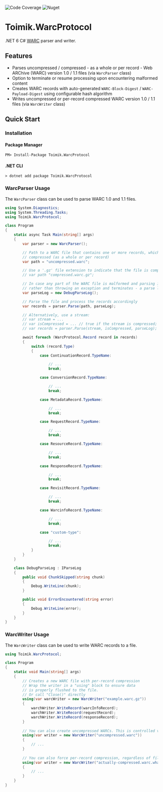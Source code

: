 ![Code Coverage](https://img.shields.io/endpoint?url=https://gist.githubusercontent.com/nurhafiz/315596422731782085c250a859a3cc38/raw/WarcProtocol-coverage.json)
![Nuget](https://img.shields.io/nuget/v/Toimik.WarcProtocol)

# Toimik.WarcProtocol

.NET 6 C# [WARC](https://iipc.github.io/warc-specifications/specifications/warc-format/warc-1.1) parser and writer.

## Features

- Parses uncompressed / compressed - as a whole or per record - Web ARChive (WARC) version 1.0 / 1.1 files (via `WarcParser` class)
- Option to terminate or resume processing upon encountering malformed content
- Creates WARC records with auto-generated `WARC-Block-Digest` / `WARC-Payload-Digest` using configurable hash algorithm
- Writes uncompressed or per-record compressed WARC version 1.0 / 1.1 files (via `WarcWriter` class)

## Quick Start

### Installation

#### Package Manager

```command
PM> Install-Package Toimik.WarcProtocol
```

#### .NET CLI

```command
> dotnet add package Toimik.WarcProtocol
```

### WarcParser Usage

The `WarcParser` class can be used to parse WARC 1.0 and 1.1 files.

```c# 
using System.Diagnostics;
using System.Threading.Tasks;
using Toimik.WarcProtocol;

class Program
{
    static async Task Main(string[] args)
    {
        var parser = new WarcParser();

        // Path to a WARC file that contains one or more records, which may be uncompressed or
        // compressed (as a whole or per record)
        var path = "uncompressed.warc";

        // Use a '.gz' file extension to indicate that the file is compressed using GZip
        // var path "compressed.warc.gz";

        // In case any part of the WARC file is malformed and parsing is expected to resume -
        // rather than throwing an exception and terminates - a parse log is specified
        var parseLog = new DebugParseLog();

        // Parse the file and process the records accordingly
        var records = parser.Parse(path, parseLog);

        // Alternatively, use a stream:
        // var stream = ...
        // var isCompressed = ... // true if the stream is compressed; false otherwise
        // var records = parser.Parse(stream, isCompressed, parseLog);

        await foreach (WarcProtocol.Record record in records)
        {
            switch (record.Type)
            {
                case ContinuationRecord.TypeName:

                    // ...
                    break;

                case ConversionRecord.TypeName:

                    // ...
                    break;

                case MetadataRecord.TypeName:

                    // ...
                    break;

                case RequestRecord.TypeName:

                    // ...
                    break;

                case ResourceRecord.TypeName:

                    // ...
                    break;

                case ResponseRecord.TypeName:

                    // ...
                    break;

                case RevisitRecord.TypeName:

                    // ...
                    break;

                case WarcinfoRecord.TypeName:

                    // ...
                    break;

                case "custom-type":

                    // ...
                    break;
            }
        }
    }

    class DebugParseLog : IParseLog
    {
        public void ChunkSkipped(string chunk)
        {
            Debug.WriteLine(chunk);
        }

        public void ErrorEncountered(string error)
        {
            Debug.WriteLine(error);
        }
    }
}
```

### WarcWriter Usage

The `WarcWriter` class can be used to write WARC records to a file.

```c# 
using Toimik.WarcProtocol;

class Program
{
    static void Main(string[] args)
    {
        // Creates a new WARC file with per-record compression
        // Wrap the writer in a "using" block to ensure data
        // is properly flushed to the file.
        // Or call "Close()" directly
		using(var warcWriter = new WarcWriter("example.warc.gz"))
		{
			warchWriter.WriteRecord(warcInfoRecord);
			warchWriter.WriteRecord(requestRecord);
			warchWriter.WriteRecord(responseRecord);
		}
        
        // You can also create uncompressed WARCs. This is controlled via the file extension.
        using(var writer = new WarcWriter("uncompressed.warc"))
        {
			// ...
        }
        
        // You can also force per-record compression, regardless of file extension
        using(var writer = new WarcWriter("actually-compressed.warc.whatever", true))
        {
			// ...
        }
    }
}
```